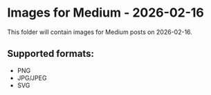 # Images for Medium - 2026-02-16

This folder will contain images for Medium posts on 2026-02-16.

## Supported formats:
- PNG
- JPG/JPEG
- SVG
